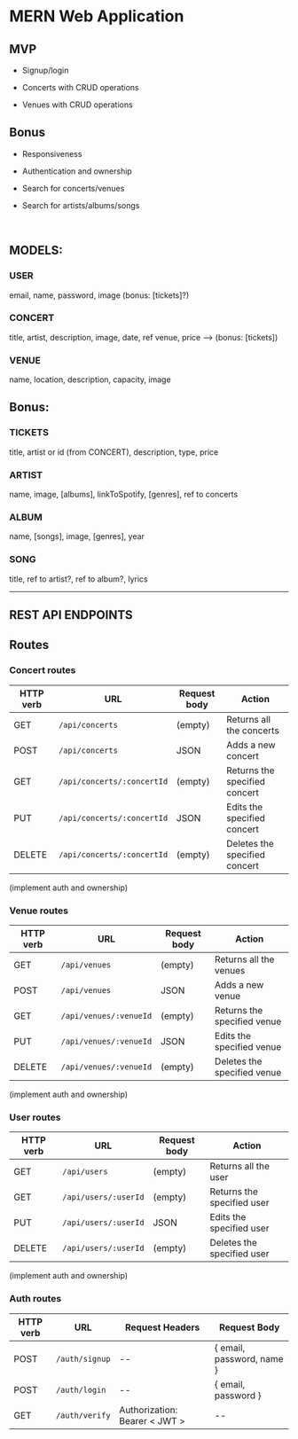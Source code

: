 # MERN Web Application

## MVP

- Signup/login

- Concerts with CRUD operations

- Venues with CRUD operations


## Bonus

- Responsiveness

- Authentication and ownership

- Search for concerts/venues

- Search for artists/albums/songs

<br>

## MODELS:

### USER 
email, name, password, image (bonus: [tickets]?)

### CONCERT
title, artist, description, image, date, ref venue, price --> (bonus: [tickets])

### VENUE
name, location, description, capacity, image

## Bonus:

### TICKETS
title, artist or id (from CONCERT), description, type, price

### ARTIST
name, image, [albums], linkToSpotify, [genres], ref to concerts

### ALBUM
name, [songs], image, [genres], year

### SONG
title, ref to artist?, ref to album?, lyrics

<hr>

## REST API ENDPOINTS

## Routes

### Concert routes

| HTTP verb | URL                        | Request body | Action                        |
| --------- | -------------------------- | ------------ | ----------------------------- |
| GET       | `/api/concerts`            | (empty)      | Returns all the concerts      |
| POST      | `/api/concerts`            | JSON         | Adds a new concert            |
| GET       | `/api/concerts/:concertId` | (empty)      | Returns the specified concert |
| PUT       | `/api/concerts/:concertId` | JSON         | Edits the specified concert   |
| DELETE    | `/api/concerts/:concertId` | (empty)      | Deletes the specified concert |

(implement auth and ownership)

### Venue routes

| HTTP verb | URL                    | Request body | Action                      |
| --------- | ---------------------- | ------------ | --------------------------- |
| GET       | `/api/venues`          | (empty)      | Returns all the venues      |
| POST      | `/api/venues`          | JSON         | Adds a new venue            |
| GET       | `/api/venues/:venueId` | (empty)      | Returns the specified venue |
| PUT       | `/api/venues/:venueId` | JSON         | Edits the specified venue   |
| DELETE    | `/api/venues/:venueId` | (empty)      | Deletes the specified venue |

(implement auth and ownership)

### User routes

| HTTP verb | URL                     | Request body | Action                      |
| --------- | ----------------------- | ------------ | --------------------------- |
| GET       | `/api/users`            | (empty)      | Returns all the user        |
| GET       | `/api/users/:userId`    | (empty)      | Returns the specified user  |
| PUT       | `/api/users/:userId`    | JSON         | Edits the specified user    |
| DELETE    | `/api/users/:userId`    | (empty)      | Deletes the specified user  |

(implement auth and ownership)

### Auth routes

| HTTP verb | URL            | Request Headers                 | Request Body              |
| --------- | -------------- | ------------------------------- | ------------------------- |
| POST      | `/auth/signup` | --                              | { email, password, name } |
| POST      | `/auth/login`  | --                              | { email, password }       |
| GET       | `/auth/verify` | Authorization: Bearer \< JWT \> | --                        |


